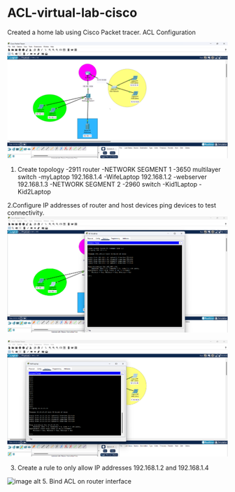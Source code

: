 # ACL-virtual-lab-cisco
Created a home lab using Cisco Packet tracer.
ACL Configuration

![image alt](https://github.com/Salayne/ACL-virtual-lab-cisco/blob/8ab2b0297b506bcb15c84122d84137629083fcf9/Screenshot%202024-12-18%20223455.png)

1. Create topology
-2911 router
-NETWORK SEGMENT 1
-3650 multilayer switch
-myLaptop 192.168.1.4
-WifeLaptop 192.168.1.2
-webserver 192.168.1.3
-NETWORK SEGMENT 2
-2960 switch
-Kid1Laptop
-Kid2Laptop

2.Configure IP addresses of router and host devices ping devices to test connectivity.
![image alt](https://github.com/Salayne/ACL-virtual-lab-cisco/blob/ad2c85dddffe0b7749cab5b79c746ad842798544/Screenshot%202024-12-18%20223554.png)

![image alt](https://github.com/Salayne/ACL-virtual-lab-cisco/blob/cfe3a36b43607992be6da689ebe1b89b67b26cd8/Screenshot%202024-12-18%20223749.png)

3. Create a rule to only allow IP addresses 192.168.1.2 and 192.168.1.4

![image alt]()
5. Bind ACL on router interface


